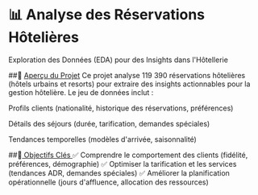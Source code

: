 # 📊 Analyse des Réservations Hôtelières
Exploration des Données (EDA) pour des Insights dans l'Hôtellerie

##📌 <ins>Aperçu du Projet</ins>
Ce projet analyse 119 390 réservations hôtelières (hôtels urbains et resorts) pour extraire des insights actionnables pour la gestion hôtelière. Le jeu de données inclut :

Profils clients (nationalité, historique des réservations, préférences)

Détails des séjours (durée, tarification, demandes spéciales)

Tendances temporelles (modèles d'arrivée, saisonnalité)

##🎯<ins> Objectifs Clés </ins>
✅ Comprendre le comportement des clients (fidélité, préférences, démographie)
✅ Optimiser la tarification et les services (tendances ADR, demandes spéciales)
✅ Améliorer la planification opérationnelle (jours d'affluence, allocation des ressources)
